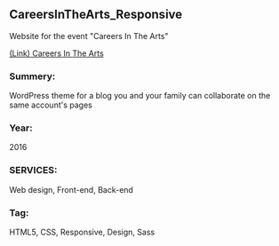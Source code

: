 ## CareersInTheArts_Responsive
Website for the event "Careers In The Arts" 

[(Link) Careers In The Arts](http://mmp.bmcc.cuny.edu/sayaka.tamura/MMP240/finalProject/index.html)

### Summery:  
WordPress theme for a blog you and your family can collaborate on the same account's pages

### Year:  
2016  

### SERVICES:  
Web design, Front-end, Back-end  

### Tag:  
HTML5, CSS, Responsive, Design, Sass

